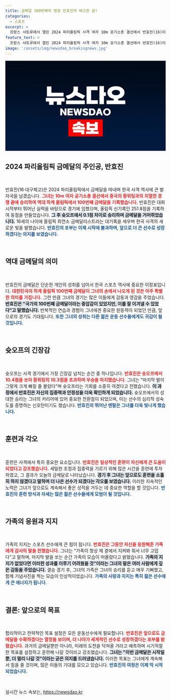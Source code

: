 ```yaml
---
title: 금메달 100번째의 영광 반효진의 배고픈 꿈!
categories:
  - 스포츠
excerpt: >
  프랑스 샤토루에서 열린 2024 파리올림픽 사격 여자 10m 공기소총 결선에서 반효진(16)이 올림픽 신기록과 함께 대한민국 하계 올림픽 100번째 금메달의 주인공이 되며, 최연소 금메달리스트로 역사에 이름을 남겼다!
feature_text: >
  프랑스 샤토루에서 열린 2024 파리올림픽 사격 여자 10m 공기소총 결선에서 반효진(16)이 올림픽 신기록과 함께 대한민국 하계 올림픽 100번째 금메달의 주인공이 되며, 최연소 금메달리스트로 역사에 이름을 남겼다!
image: '/assets/img/newsdao_breakingnews.jpg'
---
```


<p><img src="/assets/img/newsdao_breakingnews.jpg" alt="implanttips 속보" /></p>

<h2 data-ke-size="size26">2024 파리올림픽 금메달의 주인공, 반효진</h2>

<p data-ke-size="size16">&nbsp;</p>

<p>반효진(16·대구체고)은 2024 파리올림픽에서 금메달을 따내며 한국 사격 역사에 큰 발자국을 남겼습니다. <b><span style="color: #ee2323;">그녀는 10m 여자 공기소총 결선에서 중국의 황위팅과의 치열한 경쟁 끝에 승리하여 역대 하계 올림픽에서 100번째 금메달을 기록했습니다.</span></b> 반효진은 대회 시작부터 뛰어난 실력을 바탕으로 경기에 임했으며, 올림픽 신기록인 251.8점을 기록하여 동점을 만들었습니다. <b><span style="background-color: #21538527;">그 후 슛오프에서 0.1점 차이로 승리하며 금메달을 거머쥐었습니다.</span></b> 16세의 나이에 올림픽 최연소 금메달리스트라는 대기록을 세우며 한국 사격의 새로운 빛을 발했습니다. <b><span style="color: #1a5490;">반효진의 포부는 이제 시작에 불과하며, 앞으로 더 큰 선수로 성장하겠다는 의지를 보였습니다.</span></b></p>

<p data-ke-size="size16">&nbsp;</p>

<h2 data-ke-size="size26">역대 금메달의 의미</h2>

<p data-ke-size="size16">&nbsp;</p>

<p>반효진의 금메달은 단순한 개인의 성취를 넘어서 한국 스포츠 역사에 중요한 이정표입니다. <b><span style="color: #ee2323;">대한민국의 하계 올림픽 100번째 금메달이 그녀의 손에서 나오게 된 것은 아주 특별한 의미를 가집니다.</span></b> 그런 만큼 그녀의 경기는 많은 이들에게 감동과 영감을 주었습니다. <b><span style="background-color: #21538527;">반효진은 "국가의 100번째 금메달이라는 중압감이 있었지만, 이를 잘 이겨낼 수 있었다"고 말했습니다.</span></b> 반복적인 연습과 경험이 그녀에겐 중요한 원동력이 되었던 만큼, 앞으로의 경기도 기대됩니다. <b><span style="color: #1a5490;">또한 그녀의 성취는 다른 젊은 운동 선수들에게도 귀감이 될 것입니다.</span></b></p>

<p data-ke-size="size16">&nbsp;</p>

<h2 data-ke-size="size26">슛오프의 긴장감</h2>

<p data-ke-size="size16">&nbsp;</p>

<p>슛오프는 사격 경기에서 가장 긴장감 넘치는 순간 중 하나입니다. <b><span style="color: #ee2323;">반효진은 슛오프에서 10.4점을 쏘아 황위팅의 10.3점을 초과하며 우승을 차지했습니다.</span></b> 그녀는 "마지막 발이 그렇게 크게 빠질 줄 몰랐다"며 슛오프라는 기회를 소중히 여겼다고 전했습니다. <b><span style="background-color: #21538527;">이 과정에서 반효진은 자신의 집중력과 안정성을 더욱 확인하게 되었습니다.</span></b> 슛오프에서의 성대한 승리는 그녀의 커리어에 있어 중요한 전환점이 되었으며, 이는 선수의 심리적 성숙도를 증명하는 신호탄이기도 했습니다. <b><span style="color: #1a5490;">반효진의 뛰어난 멘탈은 그녀를 더욱 빛나게 했습니다.</span></b></p>

<p data-ke-size="size16">&nbsp;</p>

<h2 data-ke-size="size26">훈련과 각오</h2>

<p data-ke-size="size16">&nbsp;</p>

<p>훈련은 사격에서 특히 중요한 요소입니다. <b><span style="color: #ee2323;">반효진은 일상적인 훈련이 자신에게 큰 도움이 되었다고 강조했습니다.</span></b> 세밀한 조정과 집중력을 기르기 위해 많은 시간을 훈련에 투자하였고, 그 결과가 오늘의 금메달로 나타났습니다. <b><span style="background-color: #21538527;">경기 후 그녀는 앞으로도 훈련을 소홀히 하지 않겠다고 말하며 더 나은 선수가 되겠다는 각오를 보였습니다.</span></b> 이러한 지속적인 노력은 그녀가 앞으로도 계속해서 좋은 성적을 거두는 데 중요한 역할을 할 것입니다. <b><span style="color: #1a5490;">반효진의 훈련 방식과 자세는 많은 젊은 선수들에게 모범이 될 것입니다.</span></b></p>

<p data-ke-size="size16">&nbsp;</p>

<h2 data-ke-size="size26">가족의 응원과 지지</h2>

<p data-ke-size="size16">&nbsp;</p>

<p>가족의 지지는 스포츠 선수에게 큰 힘이 됩니다. <b><span style="color: #ee2323;">반효진은 그동안 자신을 응원해준 가족에게 감사의 말을 전했습니다.</span></b> 그녀는 "가족이 항상 제 곁에서 지켜봐 줘서 너무 고맙다"고 말하며, 마지막 발을 쏘는 순간 가족의 모습이 떠올랐다고 밝혔습니다. <b><span style="background-color: #21538527;">가족의 지지가 없었다면 이러한 성과를 이루기 어려웠을 것”이라는 그녀의 말은 여러 사람에게 깊은 감동을 주었습니다.</span></b> 결승 경기 후, 그녀의 가족은 그녀의 승리를 듣고 매우 기뻐했고, 함께 기념사진을 찍는 모습이 인상적이었습니다. <b><span style="color: #1a5490;">가족의 사랑과 지지는 특히 젊은 선수에게 큰 에너지가 됩니다.</span></b></p>

<p data-ke-size="size16">&nbsp;</p>

<h2 data-ke-size="size26">결론: 앞으로의 목표</h2>

<p data-ke-size="size16">&nbsp;</p>

<p>합리적이고 전략적인 목표 설정은 모든 운동선수에게 필요합니다. <b><span style="color: #ee2323;">반효진은 앞으로도 금메달을 수확하겠다는 열망을 보이며, 더 나아가 세계적인 선수로 성장하겠다는 포부를 밝혔습니다.</span></b> 과거의 금메달뿐만 아니라, 미래의 도전을 닥쳐올 거라고 예측하며 시기적절한 목표를 설정하고 훈련해 나갈 것이라고 강조했습니다. <b><span style="background-color: #21538527;">그녀는 "이번 금메달은 시작일 뿐, 더 멀리 나갈 것"이라는 굳은 의지를 드러냈습니다.</span></b> 이러한 목표는 그녀에게 계속해서 힘을 줄 것이며, 많은 이들의 기대를 모으고 있습니다. <b><span style="color: #1a5490;">반효진의 여정은 이제 막 시작되었습니다.</span></b></p>

<p data-ke-size="size16">&nbsp;</p>
실시간 뉴스 속보는, <a href="https://newsdao.kr" rel="dofollow">https://newsdao.kr</a>


